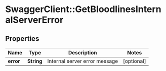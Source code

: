 # SwaggerClient::GetBloodlinesInternalServerError

## Properties
Name | Type | Description | Notes
------------ | ------------- | ------------- | -------------
**error** | **String** | Internal server error message | [optional] 


